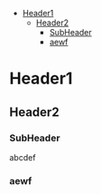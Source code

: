 - [Header1](#header1)
  - [Header2](#header2)
    - [SubHeader](#subheader)
    - [aewf](#aewf)

# Header1

## Header2

### SubHeader
abcdef

### aewf




